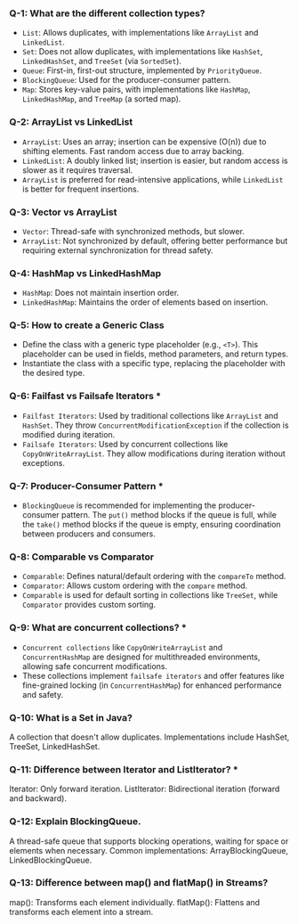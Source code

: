 ### Q-1: What are the different collection types?

- `List`: Allows duplicates, with implementations like `ArrayList` and `LinkedList`.
- `Set`: Does not allow duplicates, with implementations like `HashSet`, `LinkedHashSet`, and `TreeSet` (via `SortedSet`).
- `Queue`: First-in, first-out structure, implemented by `PriorityQueue`.
- `BlockingQueue`: Used for the producer-consumer pattern.
- `Map`: Stores key-value pairs, with implementations like `HashMap`, `LinkedHashMap`, and `TreeMap` (a sorted map).

### Q-2: ArrayList vs LinkedList

- `ArrayList`: Uses an array; insertion can be expensive (O(n)) due to shifting elements. Fast random access due to array backing.
- `LinkedList`: A doubly linked list; insertion is easier, but random access is slower as it requires traversal.
- `ArrayList` is preferred for read-intensive applications, while `LinkedList` is better for frequent insertions.

### Q-3: Vector vs ArrayList

- `Vector`: Thread-safe with synchronized methods, but slower.
- `ArrayList`: Not synchronized by default, offering better performance but requiring external synchronization for thread safety.

### Q-4: HashMap vs LinkedHashMap

- `HashMap`: Does not maintain insertion order.
- `LinkedHashMap`: Maintains the order of elements based on insertion.

### Q-5: How to create a Generic Class

- Define the class with a generic type placeholder (e.g., `<T>`). This placeholder can be used in fields, method parameters, and return types.
- Instantiate the class with a specific type, replacing the placeholder with the desired type.

### Q-6: Failfast vs Failsafe Iterators *

- `Failfast Iterators`: Used by traditional collections like `ArrayList` and `HashSet`. They throw `ConcurrentModificationException` if the collection is modified during iteration.
- `Failsafe Iterators`: Used by concurrent collections like `CopyOnWriteArrayList`. They allow modifications during iteration without exceptions.

### Q-7: Producer-Consumer Pattern *

- `BlockingQueue` is recommended for implementing the producer-consumer pattern. The `put()` method blocks if the queue is full, while the `take()` method blocks if the queue is empty, ensuring coordination between producers and consumers.

### Q-8: Comparable vs Comparator

- `Comparable`: Defines natural/default ordering with the `compareTo` method.
- `Comparator`: Allows custom ordering with the `compare` method.
- `Comparable` is used for default sorting in collections like `TreeSet`, while `Comparator` provides custom sorting.

### Q-9: What are concurrent collections? *

- `Concurrent collections` like `CopyOnWriteArrayList` and `ConcurrentHashMap` are designed for multithreaded environments, allowing safe concurrent modifications.
- These collections implement `failsafe iterators` and offer features like fine-grained locking (in `ConcurrentHashMap`) for enhanced performance and safety.

### Q-10: What is a Set in Java?
A collection that doesn't allow duplicates. Implementations include HashSet, TreeSet, LinkedHashSet.

### Q-11: Difference between Iterator and ListIterator? *
Iterator: Only forward iteration.
ListIterator: Bidirectional iteration (forward and backward).

### Q-12: Explain BlockingQueue.
A thread-safe queue that supports blocking operations, waiting for space or elements when necessary. Common implementations: ArrayBlockingQueue, LinkedBlockingQueue.

### Q-13: Difference between map() and flatMap() in Streams?
map(): Transforms each element individually.
flatMap(): Flattens and transforms each element into a stream.
